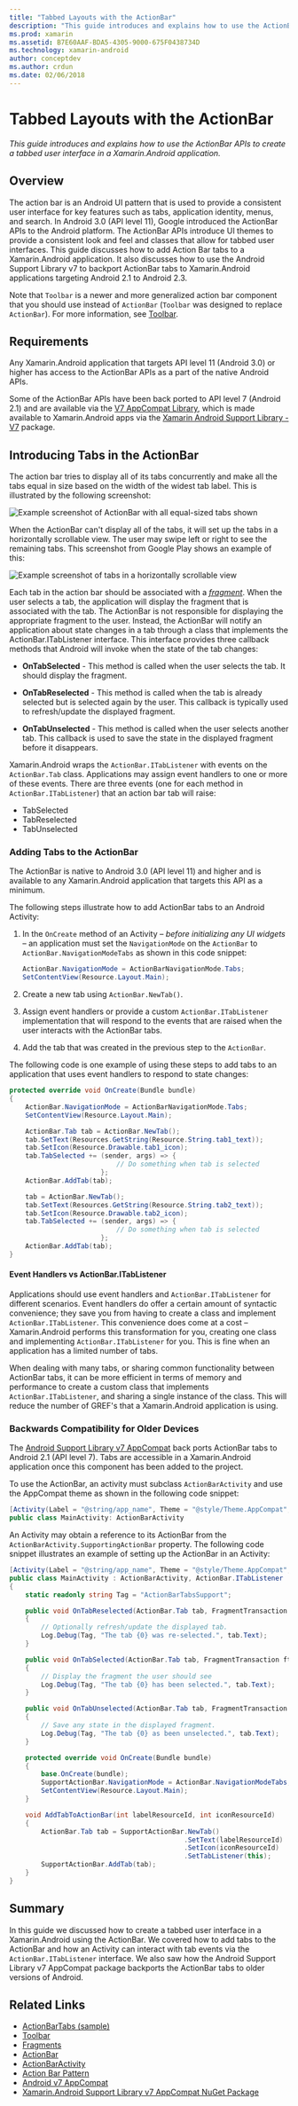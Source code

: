 ```yaml
---
title: "Tabbed Layouts with the ActionBar"
description: "This guide introduces and explains how to use the ActionBar APIs to create a tabbed user interface in a Xamarin.Android application."
ms.prod: xamarin
ms.assetid: B7E60AAF-BDA5-4305-9000-675F0438734D
ms.technology: xamarin-android
author: conceptdev
ms.author: crdun
ms.date: 02/06/2018
---
```


# Tabbed Layouts with the ActionBar

_This guide introduces and explains how to use the ActionBar APIs to create a tabbed user interface in a Xamarin.Android application._


## Overview

The action bar is an Android UI pattern that is used to provide a 
consistent user interface for key features such as tabs, application 
identity, menus, and search. In Android 3.0 (API level 11), Google 
introduced the ActionBar APIs to the Android platform. The ActionBar 
APIs introduce UI themes to provide a consistent look and feel and 
classes that allow for tabbed user interfaces. This guide discusses how 
to add Action Bar tabs to a Xamarin.Android application. It also 
discusses how to use the Android Support Library v7 to backport 
ActionBar tabs to Xamarin.Android applications targeting Android 2.1 to 
Android 2.3. 

Note that `Toolbar` is a newer and more generalized action bar component
that you should use instead of `ActionBar` (`Toolbar` was designed to
replace `ActionBar`). For more information, see
[Toolbar](~/android/user-interface/controls/tool-bar/index.md). 



## Requirements

Any Xamarin.Android application that targets API level 11 (Android 3.0) 
or higher has access to the ActionBar APIs as a part of the native 
Android APIs. 

Some of the ActionBar APIs have been back ported to API level 7
(Android 2.1) and are available via the
[V7 AppCompat Library](https://developer.android.com/tools/support-library/features.html#v7-appcompat),
which is made available to Xamarin.Android apps via the
[Xamarin Android Support Library - V7](https://www.nuget.org/packages/Xamarin.Android.Support.v7.AppCompat/)
package.



## Introducing Tabs in the ActionBar

The action bar tries to display all of its tabs concurrently and make 
all the tabs equal in size based on the width of the widest tab label. 
This is illustrated by the following screenshot: 

![Example screenshot of ActionBar with all equal-sized tabs shown](with-action-bar-images/image1.png)

When the ActionBar can't display all of the tabs, it will set up the 
tabs in a horizontally scrollable view. The user may swipe left or 
right to see the remaining tabs. This screenshot from Google Play shows 
an example of this: 

![Example screenshot of tabs in a horizontally scrollable view](with-action-bar-images/image2.png)

Each tab in the action bar should be associated with a 
[*fragment*](~/android/platform/fragments/index.md). When the 
user selects a tab, the application will display the fragment that is 
associated with the tab. The ActionBar is not responsible for 
displaying the appropriate fragment to the user. Instead, the ActionBar 
will notify an application about state changes in a tab through a class 
that implements the ActionBar.ITabListener interface. This interface 
provides three callback methods that Android will invoke when the state 
of the tab changes: 

- **OnTabSelected** - This method is called when the user selects the
   tab. It should display the fragment.

- **OnTabReselected** - This method is called when the tab is already
   selected but is selected again by the user. This callback is
   typically used to refresh/update the displayed fragment.

- **OnTabUnselected** - This method is called when the user selects
   another tab. This callback is used to save the state in the
   displayed fragment before it disappears.

Xamarin.Android wraps the `ActionBar.ITabListener` with events on the 
`ActionBar.Tab` class. Applications may assign event handlers to one or 
more of these events. There are three events (one for each method in 
`ActionBar.ITabListener`) that an action bar tab will raise: 

- TabSelected
- TabReselected
- TabUnselected



### Adding Tabs to the ActionBar

The ActionBar is native to Android 3.0 (API level 11) and higher and is 
available to any Xamarin.Android application that targets this API as a 
minimum. 

The following steps illustrate how to add ActionBar tabs to an Android 
Activity: 

1. In the `OnCreate` method of an Activity &ndash; *before initializing
   any UI widgets* &ndash; an application must set the `NavigationMode`
   on the `ActionBar` to `ActionBar.NavigationModeTabs` as shown in
   this code snippet:

   ```csharp
   ActionBar.NavigationMode = ActionBarNavigationMode.Tabs;
   SetContentView(Resource.Layout.Main);
   ```

2. Create a new tab using `ActionBar.NewTab()`.

3. Assign event handlers or provide a custom `ActionBar.ITabListener`
   implementation that will respond to the events that are raised when
   the user interacts with the ActionBar tabs.

4. Add the tab that was created in the previous step to the
   `ActionBar`.


The following code is one example of using these steps to add tabs to 
an application that uses event handlers to respond to state changes: 

```csharp
protected override void OnCreate(Bundle bundle)
{
    ActionBar.NavigationMode = ActionBarNavigationMode.Tabs;
    SetContentView(Resource.Layout.Main);

    ActionBar.Tab tab = ActionBar.NewTab();
    tab.SetText(Resources.GetString(Resource.String.tab1_text));
    tab.SetIcon(Resource.Drawable.tab1_icon);
    tab.TabSelected += (sender, args) => {
                           // Do something when tab is selected
                       };
    ActionBar.AddTab(tab);

    tab = ActionBar.NewTab();
    tab.SetText(Resources.GetString(Resource.String.tab2_text));
    tab.SetIcon(Resource.Drawable.tab2_icon);
    tab.TabSelected += (sender, args) => {
                           // Do something when tab is selected
                       };
    ActionBar.AddTab(tab);
}
```


#### Event Handlers vs ActionBar.ITabListener

Applications should use event handlers and `ActionBar.ITabListener` for 
different scenarios. Event handlers do offer a certain amount of 
syntactic convenience; they save you from having to create a class and 
implement `ActionBar.ITabListener`. This convenience does come at a 
cost &ndash; Xamarin.Android performs this transformation for you, creating 
one class and implementing `ActionBar.ITabListener` for you. This is 
fine when an application has a limited number of tabs. 

When dealing with many tabs, or sharing common functionality between 
ActionBar tabs, it can be more efficient in terms of memory and 
performance to create a custom class that implements 
`ActionBar.ITabListener`, and sharing a single instance of the class. 
This will reduce the number of GREF's that a Xamarin.Android 
application is using. 



### Backwards Compatibility for Older Devices

The
[Android Support Library v7 AppCompat](https://www.nuget.org/packages/Xamarin.Android.Support.v7.AppCompat/)
back ports ActionBar tabs to Android 2.1 (API level 7). Tabs are
accessible in a Xamarin.Android application once this component has
been added to the project.

To use the ActionBar, an activity must subclass `ActionBarActivity` and
use the AppCompat theme as shown in the following code snippet:

```csharp
[Activity(Label = "@string/app_name", Theme = "@style/Theme.AppCompat", MainLauncher = true, Icon = "@drawable/ic_launcher")]
public class MainActivity: ActionBarActivity
```

An Activity may obtain a reference to its ActionBar from the
`ActionBarActivity.SupportingActionBar` property. The following code
snippet illustrates an example of setting up the ActionBar in an
Activity:

```csharp
[Activity(Label = "@string/app_name", Theme = "@style/Theme.AppCompat", MainLauncher = true, Icon = "@drawable/ic_launcher")]
public class MainActivity : ActionBarActivity, ActionBar.ITabListener
{
    static readonly string Tag = "ActionBarTabsSupport";

    public void OnTabReselected(ActionBar.Tab tab, FragmentTransaction ft)
    {
        // Optionally refresh/update the displayed tab.
        Log.Debug(Tag, "The tab {0} was re-selected.", tab.Text);
    }

    public void OnTabSelected(ActionBar.Tab tab, FragmentTransaction ft)
    {
        // Display the fragment the user should see
        Log.Debug(Tag, "The tab {0} has been selected.", tab.Text);
    }

    public void OnTabUnselected(ActionBar.Tab tab, FragmentTransaction ft)
    {
        // Save any state in the displayed fragment.
        Log.Debug(Tag, "The tab {0} as been unselected.", tab.Text);
    }

    protected override void OnCreate(Bundle bundle)
    {
        base.OnCreate(bundle);
        SupportActionBar.NavigationMode = ActionBar.NavigationModeTabs;
        SetContentView(Resource.Layout.Main);
    }

    void AddTabToActionBar(int labelResourceId, int iconResourceId)
    {
        ActionBar.Tab tab = SupportActionBar.NewTab()
                                            .SetText(labelResourceId)
                                            .SetIcon(iconResourceId)
                                            .SetTabListener(this);
        SupportActionBar.AddTab(tab);
    }
}
```


## Summary

In this guide we discussed how to create a tabbed user interface in a 
Xamarin.Android using the ActionBar. We covered how to add tabs to the 
ActionBar and how an Activity can interact with tab events via the 
`ActionBar.ITabListener` interface. We also saw how the Android Support 
Library v7 AppCompat package backports the ActionBar tabs to older 
versions of Android. 


## Related Links

- [ActionBarTabs (sample)](https://docs.microsoft.com/samples/xamarin/monodroid-samples/userinterface-actionbartabs)
- [Toolbar](~/android/user-interface/controls/tool-bar/index.md)
- [Fragments](~/android/platform/fragments/index.md)
- [ActionBar](https://developer.android.com/guide/topics/ui/actionbar.html)
- [ActionBarActivity](https://developer.android.com/reference/android/support/v7/app/ActionBarActivity.html)
- [Action Bar Pattern](https://developer.android.com/design/patterns/actionbar.html)
- [Android v7 AppCompat](https://developer.android.com/tools/support-library/features.html#v7-appcompat)
- [Xamarin.Android Support Library v7 AppCompat NuGet Package](https://www.nuget.org/packages/Xamarin.Android.Support.v7.AppCompat/)
